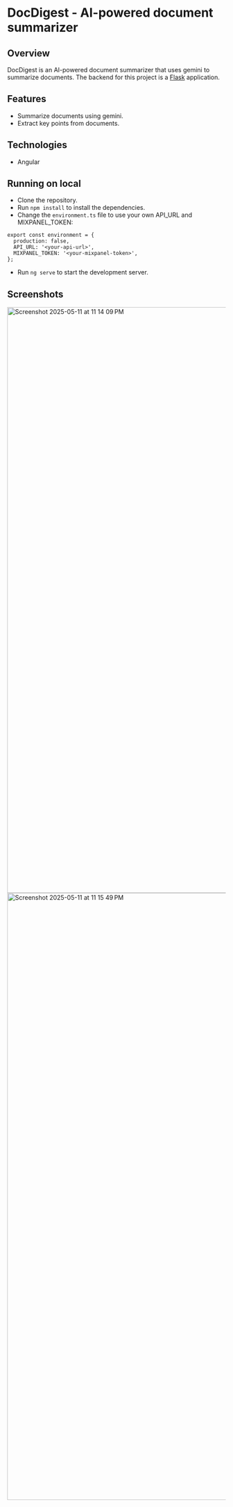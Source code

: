 # DocDigest - AI-powered document summarizer

## Overview

DocDigest is an AI-powered document summarizer that uses gemini to summarize documents. The backend for this project is a [Flask](https://github.com/suyashpatil78/docdigest-backend) application.

## Features

- Summarize documents using gemini.
- Extract key points from documents.

## Technologies

- Angular

## Running on local

- Clone the repository.
- Run `npm install` to install the dependencies.
- Change the `environment.ts` file to use your own API_URL and MIXPANEL_TOKEN:

```
export const environment = {
  production: false,
  API_URL: '<your-api-url>',
  MIXPANEL_TOKEN: '<your-mixpanel-token>',
};
```

- Run `ng serve` to start the development server.

## Screenshots

<img width="1349" alt="Screenshot 2025-05-11 at 11 14 09 PM" src="https://github.com/user-attachments/assets/e8ed1d00-e42d-4c53-89ad-dfdf0548e280" />
<img width="1398" alt="Screenshot 2025-05-11 at 11 15 49 PM" src="https://github.com/user-attachments/assets/01c6fd38-f318-4ba2-8b59-69ead0133835" />



